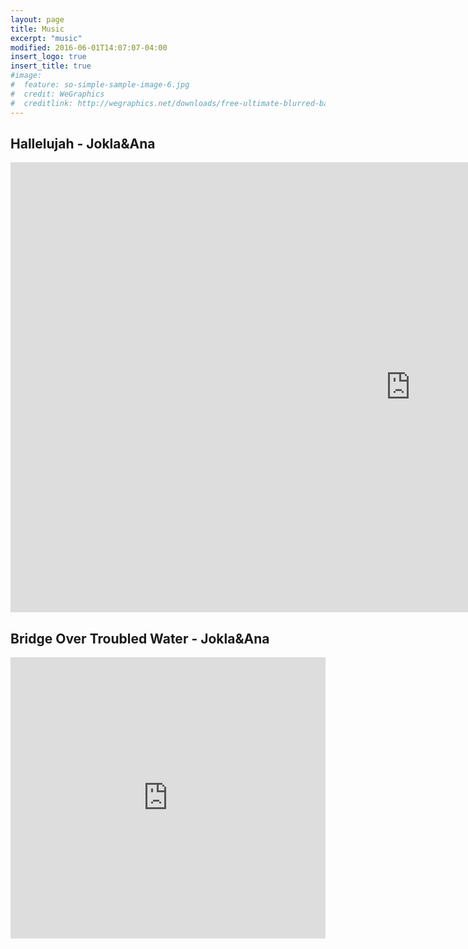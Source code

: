 ```yaml
---
layout: page
title: Music
excerpt: "music"
modified: 2016-06-01T14:07:07-04:00
insert_logo: true
insert_title: true
#image:
#  feature: so-simple-sample-image-6.jpg
#  credit: WeGraphics
#  creditlink: http://wegraphics.net/downloads/free-ultimate-blurred-background-pack/
---
```


## Hallelujah - Jokla&Ana

<iframe width="1280" height="720" src="https://www.youtube.com/embed/PBw9HMJi928" frameborder="0" allowfullscreen></iframe>  

## Bridge Over Troubled Water - Jokla&Ana

<iframe width="100%" height="450" scrolling="no" frameborder="no" src="https://w.soundcloud.com/player/?url=https%3A//api.soundcloud.com/tracks/278550964&amp;auto_play=false&amp;hide_related=false&amp;show_comments=true&amp;show_user=true&amp;show_reposts=false&amp;visual=true"></iframe>

